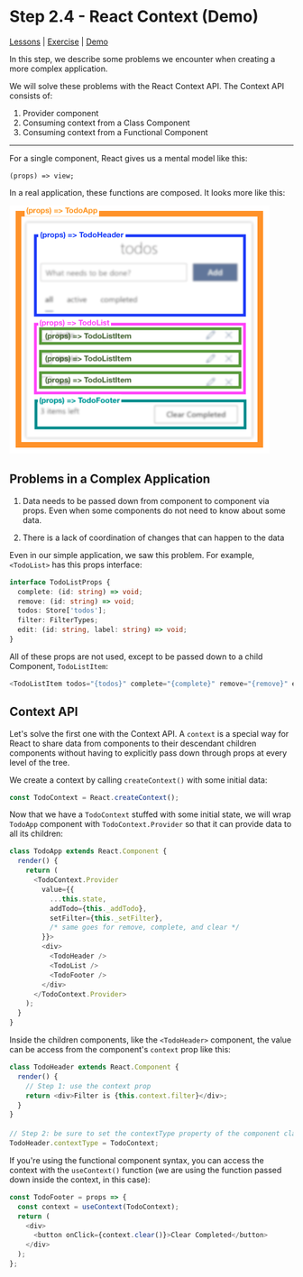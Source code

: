 # Step 2.4 - React Context (Demo)

[Lessons](../) | [Exercise](./exercise/) | [Demo](./demo/)

In this step, we describe some problems we encounter when creating a more complex application.

We will solve these problems with the React Context API. The Context API consists of:

1. Provider component
2. Consuming context from a Class Component
3. Consuming context from a Functional Component

---

For a single component, React gives us a mental model like this:

```
(props) => view;
```

In a real application, these functions are composed. It looks more like this:

![](../../assets/todo-components.png)

## Problems in a Complex Application

1. Data needs to be passed down from component to component via props. Even when some components do not need to know about some data.

2. There is a lack of coordination of changes that can happen to the data

Even in our simple application, we saw this problem. For example, `<TodoList>` has this props interface:

```ts
interface TodoListProps {
  complete: (id: string) => void;
  remove: (id: string) => void;
  todos: Store['todos'];
  filter: FilterTypes;
  edit: (id: string, label: string) => void;
}
```

All of these props are not used, except to be passed down to a child Component, `TodoListItem`:

```js
<TodoListItem todos="{todos}" complete="{complete}" remove="{remove}" edit="{edit}" />
```

## Context API

Let's solve the first one with the Context API. A `context` is a special way for React to share data from components to their descendant children components without having to explicitly pass down through props at every level of the tree.

We create a context by calling `createContext()` with some initial data:

```ts
const TodoContext = React.createContext();
```

Now that we have a `TodoContext` stuffed with some initial state, we will wrap `TodoApp` component with `TodoContext.Provider` so that it can provide data to all its children:

```js
class TodoApp extends React.Component {
  render() {
    return (
      <TodoContext.Provider
        value={{
          ...this.state,
          addTodo={this._addTodo},
          setFilter={this._setFilter},
          /* same goes for remove, complete, and clear */
        }}>
        <div>
          <TodoHeader />
          <TodoList />
          <TodoFooter />
        </div>
      </TodoContext.Provider>
    );
  }
}
```

Inside the children components, like the `<TodoHeader>` component, the value can be access from the component's `context` prop like this:

```js
class TodoHeader extends React.Component {
  render() {
    // Step 1: use the context prop
    return <div>Filter is {this.context.filter}</div>;
  }
}

// Step 2: be sure to set the contextType property of the component class
TodoHeader.contextType = TodoContext;
```

If you're using the functional component syntax, you can access the context with the `useContext()` function (we are using the function passed down inside the context, in this case):

```js
const TodoFooter = props => {
  const context = useContext(TodoContext);
  return (
    <div>
      <button onClick={context.clear()}>Clear Completed</button>
    </div>
  );
};
```
